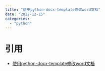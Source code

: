 ```yaml
---
title: "使用python-docx-template修改word文档"
date: "2022-12-15"
categories: 
  - "python"
---
```


# 引用

- [使用python-docx-template修改word文档](https://www.jianshu.com/p/7f17896524d5)
